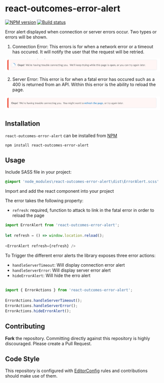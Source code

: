 # react-outcomes-error-alert

[![NPM version][npm-image]][npm-url]
[![Build status][ci-image]][ci-url]

Error alert displayed when connection or server errors occur. Two types or errors will be shown.

1. Connection Error: This errors is for when a network error or a timeout has occured. It will notify the user that the request will be retried.

![screenshot of loading component](/examples/connection-error.png?raw=true)

2. Server Error: This error is for when a fatal error has occured such as a 400 is returned from an API. Within this error is the ability to reload the page.

![screenshot of loading component](/examples/fatal-error.png?raw=true)

## Installation

`react-outcomes-error-alert` can be installed from [NPM][npm-url]
```shell
npm install react-outcomes-error-alert
```

## Usage

Include SASS file in your project:

```sass
@import 'node_modules\react-outcomes-error-alert\dist\ErrorAlert.scss'
```

Import and add the react component into your project

The error takes the following property:

* `refresh`: required, function to attack to link in the fatal error in order to reload the page

```javascript
import ErrorAlert from 'react-outcomes-error-alert';

let refresh = () => window.location.reload();

<ErrorAlert refresh={refresh} />
```

To Trigger the different error alerts the library exposes three error actions:

* `handleServerTimeout`: Will display connection error alert
* `handleServerError`: Will display server error alert
* `hideErrorAlert`: Will hide the erro alert

```javascript

import { ErrorActions } from 'react-outcomes-error-alert';

ErrorActions.handleServerTimeout();
ErrorActions.handleServerError();
ErrorActions.hideErrorAlert();
```
## Contributing

 **Fork** the repository. Committing directly against this repository is
   highly discouraged. Please create a Pull Request.


## Code Style

This repository is configured with [EditorConfig](http://editorconfig.org) rules and contributions should make use of them.


[npm-url]: https://www.npmjs.org/package/react-outcomes-error-alert
[npm-image]: https://img.shields.io/npm/v/react-outcomes-error-alert.svg
[ci-url]: https://magnum.travis-ci.com/Brightspace/react-outcomes-error-alert
[ci-image]: https://magnum.travis-ci.com/Brightspace/react-outcomes-error-alert.svg?token=tEx24PJxmBx8z7J59ep5&branch=master
